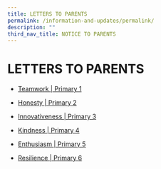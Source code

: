```yaml
---
title: LETTERS TO PARENTS
permalink: /information-and-updates/permalink/
description: ""
third_nav_title: NOTICE TO PARENTS
---
```




# LETTERS TO PARENTS

* <a href="/information-and-updates/LETTERS-TO-PARENTS/teamwork-p1">Teamwork | Primary 1</a>

* <a href="/information-and-updates/LETTERS-TO-PARENTS/honesty-p2">Honesty | Primary 2</a>

* <a href="/information-and-updates/LETTERS-TO-PARENTS/innovativeness-p3">Innovativeness | Primary 3</a>

* <a href="/information-and-updates/LETTERS-TO-PARENTS/kindness-p4">Kindness | Primary 4</a>

* <a href="/information-and-updates/LETTERS-TO-PARENTS/enthusiasm-p5">Enthusiasm | Primary 5</a> 

* <a href="/information-and-updates/LETTERS-TO-PARENTS/resilience-p6">Resilience | Primary 6</a>
